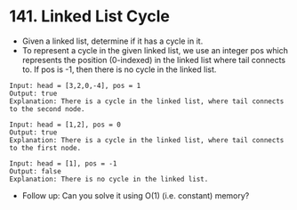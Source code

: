 # 141. Linked List Cycle
* Given a linked list, determine if it has a cycle in it.
* To represent a cycle in the given linked list, we use an integer pos which represents the position (0-indexed) in the linked list where tail connects to. If pos is -1, then there is no cycle in the linked list.
```text
Input: head = [3,2,0,-4], pos = 1
Output: true
Explanation: There is a cycle in the linked list, where tail connects to the second node.

Input: head = [1,2], pos = 0
Output: true
Explanation: There is a cycle in the linked list, where tail connects to the first node.

Input: head = [1], pos = -1
Output: false
Explanation: There is no cycle in the linked list.
```
* Follow up:
Can you solve it using O(1) (i.e. constant) memory?